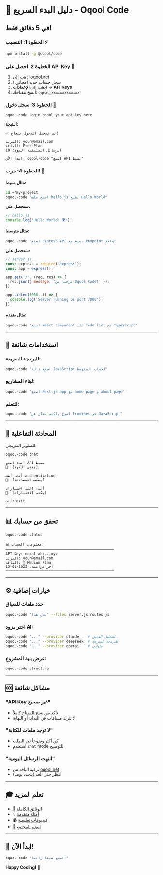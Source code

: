 # 🚀 دليل البدء السريع - Oqool Code

## في 5 دقائق فقط!

### الخطوة 1: التنصيب ⚡

```bash
npm install -g @oqool/code
```

### الخطوة 2: احصل على API Key 🔑

1. اذهب إلى [oqool.net](https://oqool.net)
2. سجل حساب جديد (مجاني!)
3. اذهب إلى **الإعدادات** → **API Keys**
4. انسخ مفتاحك: `oqool_xxxxxxxxxxxxx`

### الخطوة 3: سجل دخول 🔐

```bash
oqool-code login oqool_your_api_key_here
```

**النتيجة:**
```
✅ تم تسجيل الدخول بنجاح!

البريد: your@email.com
الباقة: Free Plan
الرسائل المتبقية اليوم: 10

ابدأ الآن: oqool-code "اصنع API بسيط"
```

### الخطوة 4: جرب! 🎉

#### مثال بسيط:

```bash
cd ~/my-project
oqool-code "اصنع ملف hello.js يطبع Hello World"
```

**ستحصل على:**
```javascript
// hello.js
console.log('Hello World! 🌍');
```

#### مثال متوسط:

```bash
oqool-code "اصنع Express API بسيط مع endpoint واحد"
```

**ستحصل على:**
```javascript
// server.js
const express = require('express');
const app = express();

app.get('/', (req, res) => {
  res.json({ message: 'مرحباً من Oqool Code!' });
});

app.listen(3000, () => {
  console.log('Server running on port 3000');
});
```

#### مثال متقدم:

```bash
oqool-code "اصنع React component للـ Todo list مع TypeScript"
```

---

## 🎯 استخدامات شائعة

### للبرمجة السريعة:
```bash
oqool-code "اصنع دالة JavaScript لحساب المتوسط"
```

### لبناء المشاريع:
```bash
oqool-code "اصنع Next.js app مع home page و about page"
```

### للتعلم:
```bash
oqool-code "اشرح واكتب مثال عن Promises في JavaScript"
```

---

## 💬 المحادثة التفاعلية

للتطوير التدريجي:

```bash
oqool-code chat
```

```
أنت: اصنع API بسيط
🤖: [ينشئ الكود]

أنت: أضف authentication
🤖: [يضيف المصادقة]

أنت: اكتب اختبارات
🤖: [يكتب الاختبارات]

أنت: exit
```

---

## 📊 تحقق من حسابك

```bash
oqool-code status
```

```
📊 معلومات الحساب:
──────────────────────────────────────────────────
API Key: oqool_abc...xyz
البريد: your@email.com
الباقة: 💎 Medium Plan
آخر مزامنة: 2025-01-15
──────────────────────────────────────────────────
```

---

## ⚙️ خيارات إضافية

### حدد ملفات للسياق:
```bash
oqool-code "عدل هذا" --files server.js routes.js
```

### اختر مزود AI:
```bash
oqool-code "..." --provider claude    # للتحليل العميق
oqool-code "..." --provider deepseek  # للبرمجة السريعة
oqool-code "..." --provider openai    # متوازن
```

### عرض بنية المشروع:
```bash
oqool-code structure
```

---

## 🆘 مشاكل شائعة

### "API Key غير صحيح"
- تأكد من نسخ المفتاح كاملاً
- لا تترك مسافات في البداية أو النهاية

### "لا توجد ملفات للكتابة"
- كن أكثر وضوحاً في الطلب
- استخدم `chat` mode للتوضيح

### "انتهت الرسائل اليومية"
- ترقية الباقة من [oqool.net](https://oqool.net)
- انتظر حتى الغد (يتجدد يومياً)

---

## 🎓 تعلم المزيد

- 📖 [الوثائق الكاملة](README.md)
- 💡 [أمثلة متقدمة](examples/USAGE_EXAMPLES.md)
- 📹 [فيديوهات تعليمية](https://youtube.com/@oqoolai)
- 💬 [انضم للمجتمع](https://discord.gg/oqool)

---

## 🚀 ابدأ الآن!

```bash
oqool-code "اصنع شيئاً رائعاً!"
```

**Happy Coding! 🎉**
